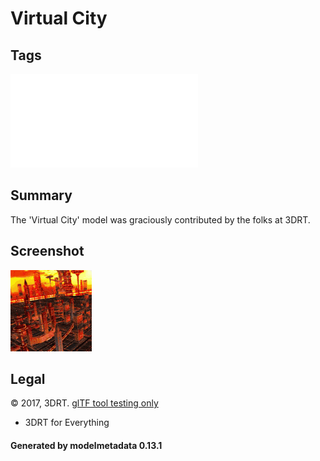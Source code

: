 # Virtual City

## Tags

![testing](../../README-testing.md)

## Summary

The 'Virtual City' model was graciously contributed by the folks at 3DRT.

## Screenshot

![screenshot](screenshot/screenshot.gif)

## Legal

&copy; 2017, 3DRT. [glTF tool testing only](https://3drt.com/store/terms-of-use-license.html)

 - 3DRT for Everything

#### Generated by modelmetadata 0.13.1